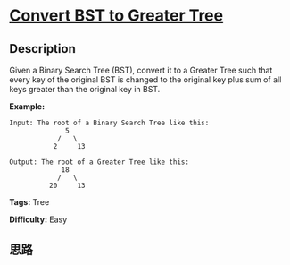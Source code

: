 # [Convert BST to Greater Tree][title]

## Description

Given a Binary Search Tree (BST), convert it to a Greater Tree such that every
key of the original BST is changed to the original key plus sum of all keys
greater than the original key in BST.

**Example:**
            Input: The root of a Binary Search Tree like this:                  5                /   \               2     13        Output: The root of a Greater Tree like this:                 18                /   \              20     13    


**Tags:** Tree

**Difficulty:** Easy

## 思路

[title]: https://leetcode.com/problems/convert-bst-to-greater-tree
